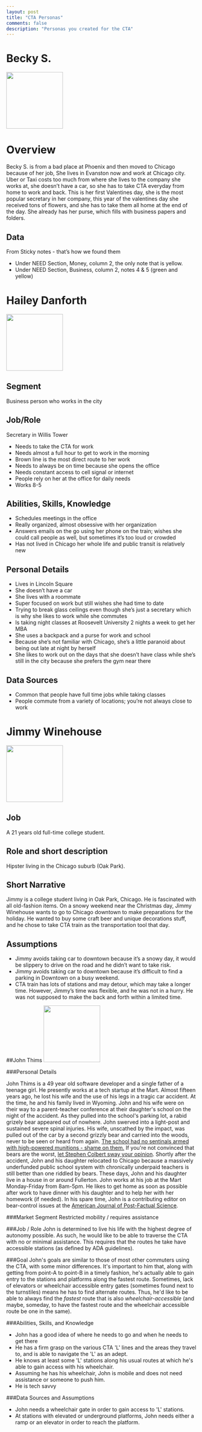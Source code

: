 ```yaml
---
layout: post
title: "CTA Personas"
comments: false
description: "Personas you created for the CTA"
---
```


# Becky S.
<img src="{{site.baseurl}}/assets/images/beckys.jpg" height="150">

# Overview
Becky S. is from a bad place at Phoenix and then moved to Chicago because of her job, She lives in Evanston now and work at Chicago city. Uber or Taxi costs too much from where she lives to the company she works at, she doesn’t have a car, so she has to take CTA everyday from home to work and back. This is her first Valentines day, she is the most popular secretary in her company, this year of the valentines day she received tons of flowers, and she has to take them all home at the end of the day. She already has her purse, which fills with business papers and folders.

## Data
From Sticky notes - that’s how we found them

* Under NEED Section, Money, column 2, the only note that is yellow.
* Under NEED Section, Business, column 2, notes 4 & 5 (green and yellow)

# Hailey Danforth
<img src="{{site.baseurl}}/assets/images/haileyd.jpg" height="150">
## Segment
Business person who works in the city## Job/Role
Secretary in Willis Tower
* Needs to take the CTA for work* Needs almost a full hour to get to work in the morning* Brown line is the most direct route to her work* Needs to always be on time because she opens the office * Needs constant access to cell signal or internet* People rely on her at the office for daily needs* Works 8-5## Abilities, Skills, Knowledge* Schedules meetings in the office* Really organized, almost obsessive with her organization* Answers emails on the go using her phone on the train; wishes she could call people as well, but sometimes it’s too loud or crowded * Has not lived in Chicago her whole life and public transit is relatively new## Personal Details* Lives in Lincoln Square* She doesn’t have a car* She lives with a roommate* Super focused on work but still wishes she had time to date* Trying to break glass ceilings even though she’s just a secretary which is why she likes to work while she commutes* Is taking night classes at Roosevelt University 2 nights a week to get her MBA* She uses a backpack and a purse for work and school* Because she’s not familiar with Chicago, she’s a little paranoid about being out late at night by herself* She likes to work out on the days that she doesn’t have class while she’s still in the city because she prefers the gym near there## Data Sources* Common that people have full time jobs while taking classes* People commute from a variety of locations; you’re not always close to work

# Jimmy Winehouse
<img src="{{site.baseurl}}/assets/images/jimmyw.jpg" height="150">

## Job
A 21 years old full-time college student.

## Role and short description
Hipster living in the Chicago suburb (Oak Park). 

## Short Narrative
Jimmy is a college student living in Oak Park, Chicago. He is fascinated with all old-fashion items. On a snowy weekend near the Christmas day, Jimmy Winehouse wants to go to Chicago downtown to make preparations for the holiday. He wanted to buy some craft beer and unique decorations stuff, and he chose to take CTA train as the transportation tool that day.

## Assumptions

* Jimmy avoids taking car to downtown because it’s a snowy day, it would be slippery to drive on the road and he didn’t want to take risk.
* Jimmy avoids taking car to downtown because it’s difficult to find a parking in Downtown on a busy weekend.
* CTA train has lots of stations and may detour, which may take a longer time. However, Jimmy’s time was flexible, and he was not in a hurry. He was not supposed to make the back and forth within a limited time.

##John Thims
<img src="{{site.baseurl}}/assets/images/johnt.jpg" height="150">

###Personal Details

John Thims is a 49 year old software developer and a single father of a teenage girl.  He presently works at a tech startup at the Mart.  Almost fifteen years ago, he lost his wife and the use of his legs in a tragic car accident.  At the time, he and his family lived in Wyoming.  John and his wife were on their way to a parent-teacher conference at their daughter's school on the night of the accident.  As they pulled into the school's parking lot, a rabid grizely bear appeared out of nowhere.  John swerved into a light-post and sustained severe spinal injuries.  His wife, unscathed by the impact, was pulled out of the car by a second grizzly bear and carried into the woods, never to be seen or heard from again. [The school had no sentinals armed with high-powered munitions - shame on them.](https://twitter.com/libshipwreck/status/821793022807511043?lang=en) If you're not convinced that bears are the worst, [let Stephen Colbert sway your opinion](http://www.cc.com/video-clips/f0uh68/the-colbert-report-threatdown---all-bear-edition).  Shortly after the accident, John and his daughter relocated to Chicago because a massively underfunded public school system with chronically underpaid teachers is still better than one riddled by bears.  These days, John and his daughter live in a house in or around Fullerton.  John works at his job at the Mart Monday-Friday from 8am-5pm.  He likes to get home as soon as possible after work to have dinner with his daughter and to help her with her homework (if needed).  In his spare time, John is a contributing editor on bear-control issues at the [American Journal of Post-Factual Science](postfactualscience.com).

###Market Segment
Restricted mobility / requires assistance

###Job / Role
John is determined to live his life with the highest degree of autonomy possible.  As such, he would like to be able to traverse the CTA with no or minimal assistance.  This requires that the routes he take have accessible stations (as defined by ADA guidelines).

###Goal
John's goals are similar to those of most other commuters using the CTA, with some minor differences.  It's important to him that, along with getting from point-A to point-B in a timely fashion, he's actually able to gain entry to the stations and platforms along the fastest route.  Sometimes, lack of elevators or wheelchair accessible entry gates (sometimes found next to the turnstiles) means he has to find alternate routes.  Thus, he'd like to be able to always find the *fastest* route that is also *wheelchair-accessible* (and maybe, someday, to have the fastest route and the wheelchair accessible route be one in the same).

###Abilities, Skills, and Knowledge
* John has a good idea of where he needs to go and when he needs to get there 
* He has a firm grasp on the various CTA 'L' lines and the areas they travel to, and is able to navigate the 'L' as an adept.
* He knows at least some 'L' stations along his usual routes at which he's able to gain access with his wheelchair.
* Assuming he has his wheelchair, John is mobile and does not need assistance or someone to push him.
* He is tech savvy

###Data Sources and Assumptions
* John needs a wheelchair gate in order to gain access to 'L' stations.
* At stations with elevated or underground platforms, John needs either a ramp or an elevator in order to reach the platform.


